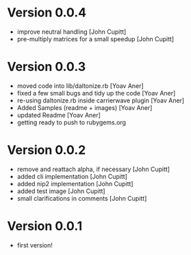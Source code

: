 # Version 0.0.4

* improve neutral handling [John Cupitt]
* pre-multiply matrices for a small speedup [John Cupitt]

# Version 0.0.3

* moved code into lib/daltonize.rb [Yoav Aner]
* fixed a few small bugs and tidy up the code [Yoav Aner]
* re-using daltonize.rb inside carrierwave plugin [Yoav Aner]
* Added Samples (readme + images) [Yoav Aner]
* updated Readme [Yoav Aner]
* getting ready to push to rubygems.org

# Version 0.0.2

* remove and reattach alpha, if necessary [John Cupitt]
* added cli implementation [John Cupitt]
* added nip2 implementation [John Cupitt]
* added test image [John Cupitt]
* small clarifications in comments [John Cupitt]

# Version 0.0.1

* first version!
